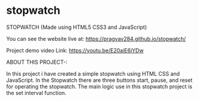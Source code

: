 # stopwatch


STOPWATCH (Made using HTML5 CSS3 and JavaScript)

You can see the website live at: https://pragyav284.github.io/stopwatch/

Project demo video Link: https://youtu.be/E20aiE6iYDw

ABOUT THIS PROJECT-:

In this project i have created a simple stopwatch using HTML CSS and JavaScript.
In the Stopwatch there are three buttons start, pause, and reset for operating the stopwatch.
The main logic use in this stopwatch project is the set interval function.
